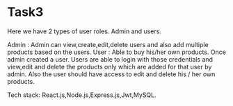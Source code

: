 # Task3

Here we have 2 types of user roles.
Admin and users.

Admin : Admin can view,create,edit,delete users and also add multiple products based on the users.
User : Able to buy his/her own products. Once admin created a user. Users are able to login with those credentials and view,edit and delete the products only which are added for that user by admin.
Also the user should have access to edit and delete his / her own products.

Tech stack:
     React.js,Node.js,Express.js,Jwt,MySQL.
